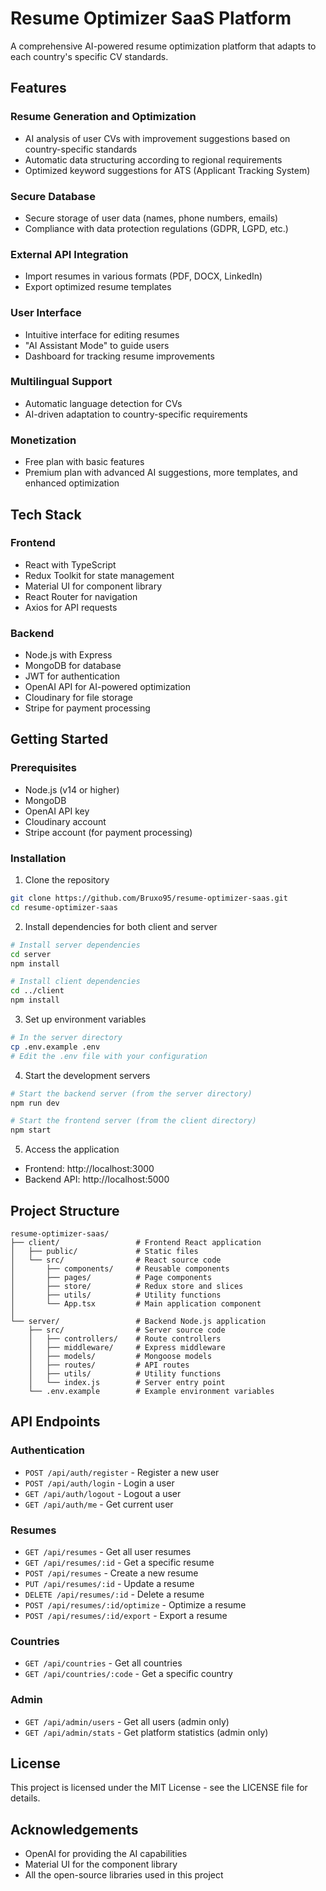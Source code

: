 # Resume Optimizer SaaS Platform

A comprehensive AI-powered resume optimization platform that adapts to each country's specific CV standards.

## Features

### Resume Generation and Optimization
- AI analysis of user CVs with improvement suggestions based on country-specific standards
- Automatic data structuring according to regional requirements
- Optimized keyword suggestions for ATS (Applicant Tracking System)

### Secure Database
- Secure storage of user data (names, phone numbers, emails)
- Compliance with data protection regulations (GDPR, LGPD, etc.)

### External API Integration
- Import resumes in various formats (PDF, DOCX, LinkedIn)
- Export optimized resume templates

### User Interface
- Intuitive interface for editing resumes
- "AI Assistant Mode" to guide users
- Dashboard for tracking resume improvements

### Multilingual Support
- Automatic language detection for CVs
- AI-driven adaptation to country-specific requirements

### Monetization
- Free plan with basic features
- Premium plan with advanced AI suggestions, more templates, and enhanced optimization

## Tech Stack

### Frontend
- React with TypeScript
- Redux Toolkit for state management
- Material UI for component library
- React Router for navigation
- Axios for API requests

### Backend
- Node.js with Express
- MongoDB for database
- JWT for authentication
- OpenAI API for AI-powered optimization
- Cloudinary for file storage
- Stripe for payment processing

## Getting Started

### Prerequisites
- Node.js (v14 or higher)
- MongoDB
- OpenAI API key
- Cloudinary account
- Stripe account (for payment processing)

### Installation

1. Clone the repository
```bash
git clone https://github.com/Bruxo95/resume-optimizer-saas.git
cd resume-optimizer-saas
```

2. Install dependencies for both client and server
```bash
# Install server dependencies
cd server
npm install

# Install client dependencies
cd ../client
npm install
```

3. Set up environment variables
```bash
# In the server directory
cp .env.example .env
# Edit the .env file with your configuration
```

4. Start the development servers
```bash
# Start the backend server (from the server directory)
npm run dev

# Start the frontend server (from the client directory)
npm start
```

5. Access the application
- Frontend: http://localhost:3000
- Backend API: http://localhost:5000

## Project Structure

```
resume-optimizer-saas/
├── client/                 # Frontend React application
│   ├── public/             # Static files
│   └── src/                # React source code
│       ├── components/     # Reusable components
│       ├── pages/          # Page components
│       ├── store/          # Redux store and slices
│       ├── utils/          # Utility functions
│       └── App.tsx         # Main application component
│
└── server/                 # Backend Node.js application
    ├── src/                # Server source code
    │   ├── controllers/    # Route controllers
    │   ├── middleware/     # Express middleware
    │   ├── models/         # Mongoose models
    │   ├── routes/         # API routes
    │   ├── utils/          # Utility functions
    │   └── index.js        # Server entry point
    └── .env.example        # Example environment variables
```

## API Endpoints

### Authentication
- `POST /api/auth/register` - Register a new user
- `POST /api/auth/login` - Login a user
- `GET /api/auth/logout` - Logout a user
- `GET /api/auth/me` - Get current user

### Resumes
- `GET /api/resumes` - Get all user resumes
- `GET /api/resumes/:id` - Get a specific resume
- `POST /api/resumes` - Create a new resume
- `PUT /api/resumes/:id` - Update a resume
- `DELETE /api/resumes/:id` - Delete a resume
- `POST /api/resumes/:id/optimize` - Optimize a resume
- `POST /api/resumes/:id/export` - Export a resume

### Countries
- `GET /api/countries` - Get all countries
- `GET /api/countries/:code` - Get a specific country

### Admin
- `GET /api/admin/users` - Get all users (admin only)
- `GET /api/admin/stats` - Get platform statistics (admin only)

## License

This project is licensed under the MIT License - see the LICENSE file for details.

## Acknowledgements

- OpenAI for providing the AI capabilities
- Material UI for the component library
- All the open-source libraries used in this project
